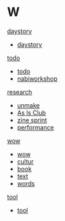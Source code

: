 # W

[daystory]()

  * [daystory](daystory.md)

[todo]()

  * [todo](todo.md)
  * [nabiworkshop](nabiworkshop.md)

[research]()

  * [unmake](unmakelab.md)
  * [As Is Club](asisclub.md)
  * [zine sprint](zine-collab.md)
  * [performance](performance.md)

[wow]()

  * [wow](wow.md)
  * [cultur](culture.md)
  * [book](book.md)
  * [text](text.md)
  * [words](words.md)


[tool]()

  * [tool](tool.md)

  

